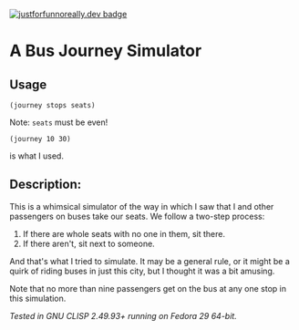 [![justforfunnoreally.dev badge](https://img.shields.io/badge/justforfunnoreally-dev-9ff)](https://justforfunnoreally.dev)

# A Bus Journey Simulator

## Usage
```common_lisp
(journey stops seats)
```

Note: ```seats``` must be even!

```common_lisp
(journey 10 30)
```
is what I used.

## Description:

This is a whimsical simulator of the way in which I saw that I and other
passengers on buses take our seats. We follow a two-step process:

1) If there are whole seats with no one in them, sit there.
2) If there aren't, sit next to someone.

And that's what I tried to simulate. It may be a general rule, or it might be a
quirk of riding buses in just this city, but I thought it was a bit amusing.

Note that no more than nine passengers get on the bus at any one stop in this
simulation.

*Tested in GNU CLISP 2.49.93+ running on Fedora 29 64-bit.*
